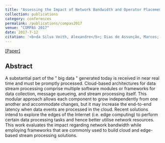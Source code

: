```yaml
---
title: "Assessing the Impact of Network Bandwidth and Operator Placement on Data Stream Processing for Edge Computing Environments"
collection: publications
category: conferences
permalink: /publications/compas2017
venue: "COMPAS 2017"
date: 2017-7-12
citation: '<b>da Silva Veith, Alexandre</b>; Dias de Assunção, Marcos; Lefèvre, Laurent'
---
```

[[Paper]](http://aveith.github.io/files/compas2017.pdf)



## Abstract
A substantial part of the " big data " generated today is received in near real time and must be promptly processed. Cloud-based architectures for data stream processing comprise multiple software modules or frameworks for data collection, message queueing, and stream processing itself. This modular approach allows each component to grow independently from one another and accommodate changes, but it may increase the end-to-end latency when data events are processed in the cloud. Recent solutions intend to explore the edges of the Internet (i.e. edge computing) to perform certain data processing tasks and hence better utilise network resources. This work evaluates the impact regarding network bandwidth while employing frameworks that are commonly used to build cloud and edge-based stream processing solutions.



